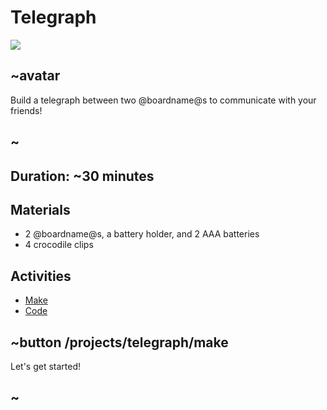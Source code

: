 # Telegraph

![](/static/mb/lessons/telegraph-0.png)

## ~avatar

Build a telegraph between two @boardname@s to communicate with your friends!

## ~

## Duration: ~30 minutes

## Materials

* 2 @boardname@s, a battery holder, and 2 AAA batteries
* 4 crocodile clips

## Activities

* [Make](/projects/telegraph/make)  
* [Code](/projects/telegraph/code)

## ~button /projects/telegraph/make
Let's get started!
## ~
